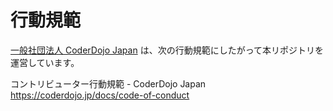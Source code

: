 # 行動規範

[一般社団法人 CoderDojo Japan](https://coderdojo.jp/about-coderdojo-japan) は、次の行動規範にしたがって本リポジトリを運営しています。

コントリビューター行動規範 - CoderDojo Japan   
https://coderdojo.jp/docs/code-of-conduct
